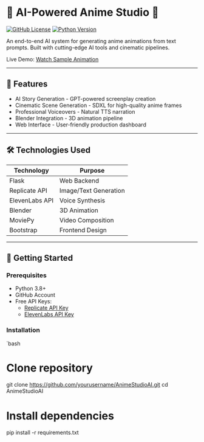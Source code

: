 # 🎥 AI-Powered Anime Studio 🚀

[![GitHub License](https://img.shields.io/github/license/yourusername/AnimeStudioAI)](https://github.com/yourusername/AnimeStudioAI/blob/main/LICENSE)
[![Python Version](https://img.shields.io/badge/python-3.8%2B-blue)](https://python.org)

An end-to-end AI system for generating anime animations from text prompts. Built with cutting-edge AI tools and cinematic pipelines.

Live Demo: [Watch Sample Animation](https://yourusername.github.io/AnimeStudioAI)

---

## 🌟 Features

- AI Story Generation - GPT-powered screenplay creation
- Cinematic Scene Generation - SDXL for high-quality anime frames
- Professional Voiceovers - Natural TTS narration
- Blender Integration - 3D animation pipeline
- Web Interface - User-friendly production dashboard

---

## 🛠️ Technologies Used

| Technology              | Purpose                          |
|-------------------------|----------------------------------|
| Flask                   | Web Backend                      |
| Replicate API           | Image/Text Generation            |
| ElevenLabs API          | Voice Synthesis                  |
| Blender                 | 3D Animation                     |
| MoviePy                 | Video Composition                |
| Bootstrap               | Frontend Design                  |

---

## 🚀 Getting Started

### Prerequisites
- Python 3.8+
- GitHub Account
- Free API Keys:
  - [Replicate API Key](https://replicate.com)
  - [ElevenLabs API Key](https://elevenlabs.io)

### Installation
`bash
# Clone repository
git clone https://github.com/yourusername/AnimeStudioAI.git
cd AnimeStudioAI

# Install dependencies
pip install -r requirements.txt

